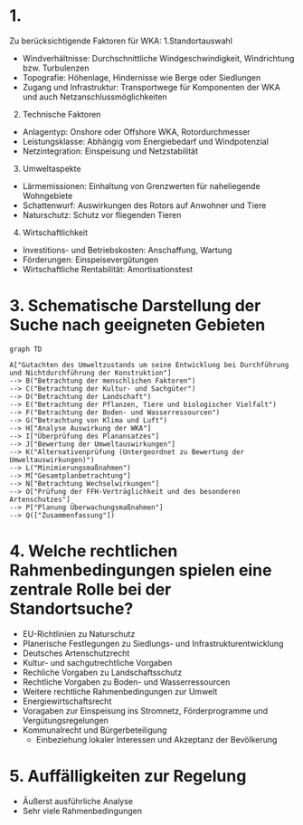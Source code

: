 # 1.

Zu berücksichtigende Faktoren für WKA:
1.Standortauswahl
- Windverhältnisse: Durchschnittliche Windgeschwindigkeit, Windrichtung bzw. Turbulenzen
- Topografie: Höhenlage, Hindernisse wie Berge oder Siedlungen
- Zugang und Infrastruktur: Transportwege für Komponenten der WKA und auch Netzanschlussmöglichkeiten
2. Technische Faktoren
- Anlagentyp: Onshore oder Offshore WKA, Rotordurchmesser
- Leistungsklasse: Abhängig vom Energiebedarf und Windpotenzial
- Netzintegration: Einspeisung und Netzstabilität
3. Umweltaspekte
- Lärmemissionen: Einhaltung von Grenzwerten für naheliegende Wohngebiete
- Schattenwurf: Auswirkungen des Rotors auf Anwohner und Tiere
- Naturschutz: Schutz vor fliegenden Tieren
4. Wirtschaftlichkeit
- Investitions- und Betriebskosten: Anschaffung, Wartung
- Förderungen: Einspeisevergütungen
- Wirtschaftliche Rentabilität: Amortisationstest

# 3. Schematische Darstellung der Suche nach geeigneten Gebieten

```mermaid
graph TD

A["Gutachten des Umweltzustands um seine Entwicklung bei Durchführung und Nichtdurchführung der Konstruktion"]
--> B("Betrachtung der menschlichen Faktoren")
--> C("Betrachtung der Kultur- und Sachgüter")
--> D("Betrachtung der Landschaft")
--> E("Betrachtung der Pflanzen, Tiere und biologischer Vielfalt")
--> F("Betrachtung der Boden- und Wasserressourcen")
--> G("Betrachtung von Klima und Luft")
--> H["Analyse Auswirkung der WKA"]
--> I["Überprüfung des Planansatzes"]
--> J["Bewertung der Umweltauswirkungen"]
--> K("Alternativenprüfung (Untergeordnet zu Bewertung der Umweltauswirkungen)")
--> L("Minimierungsmaßnahmen")
--> M["Gesamtplanbetrachtung"]
--> N["Betrachtung Wechselwirkungen"]
--> O["Prüfung der FFH-Verträglichkeit und des besonderen Artenschutzes"]
--> P["Planung Überwachungsmaßnahmen"]
--> Q(["Zusammenfassung"])
```

# 4. Welche rechtlichen Rahmenbedingungen spielen eine zentrale Rolle bei der Standortsuche?

- EU-Richtlinien zu Naturschutz
- Planerische Festlegungen zu Siedlungs- und Infrastrukturentwicklung
- Deutsches Artenschutzrecht
- Kultur- und sachgutrechtliche Vorgaben
- Rechliche Vorgaben zu Landschaftsschutz
- Rechtliche Vorgaben zu Boden- und Wasserressourcen
- Weitere rechtliche Rahmenbedingungen zur Umwelt
- Energiewirtschaftsrecht
- Voragaben zur Einspeisung ins Stromnetz, Förderprogramme und Vergütungsregelungen
- Kommunalrecht und Bürgerbeteiligung
  - Einbeziehung lokaler Interessen und Akzeptanz der Bevölkerung

# 5. Auffälligkeiten zur Regelung

- Äußerst ausführliche Analyse
- Sehr viele Rahmenbedingungen